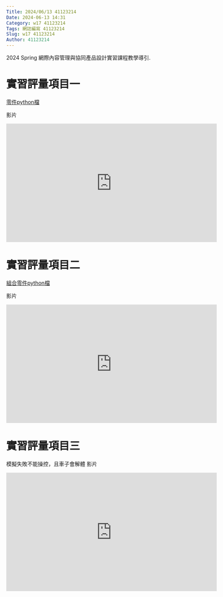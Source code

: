 ```yaml
---
Title: 2024/06/13 41123214
Date: 2024-06-13 14:31
Category: w17 41123214
Tags: 網誌編寫 41123214
Slug: w17 41123214
Author: 41123214
---
```


2024 Spring 網際內容管理與協同產品設計實習課程教學導引.

<!-- PELICAN_END_SUMMARY -->
# 實習評量項目一

[零件python檔](https://nfuedu-my.sharepoint.com/personal/41123214_nfu_edu_tw/_layouts/15/onedrive.aspx?id=%2Fpersonal%2F41123214%5Fnfu%5Fedu%5Ftw%2FDocuments%2Fw17&ga=1)

影片
<iframe width="560" height="315" src="https://www.youtube.com/embed/nGohOYnQj9Q?si=TvM-sr0qlwTHhYe2" title="YouTube video player" frameborder="0" allow="accelerometer; autoplay; clipboard-write; encrypted-media; gyroscope; picture-in-picture; web-share" referrerpolicy="strict-origin-when-cross-origin" allowfullscreen></iframe>

# 實習評量項目二

[組合零件python檔](https://nfuedu-my.sharepoint.com/personal/41123214_nfu_edu_tw/_layouts/15/onedrive.aspx?id=%2Fpersonal%2F41123214%5Fnfu%5Fedu%5Ftw%2FDocuments%2Fw17%2F%E7%B5%84%E5%90%88%E9%81%8E%E7%A8%8B%2Epy&parent=%2Fpersonal%2F41123214%5Fnfu%5Fedu%5Ftw%2FDocuments%2Fw17&ga=1)

影片
<iframe width="560" height="315" src="https://www.youtube.com/embed/ntnF2RWRt7w?si=slNWKgn9u0CLF4Q0" title="YouTube video player" frameborder="0" allow="accelerometer; autoplay; clipboard-write; encrypted-media; gyroscope; picture-in-picture; web-share" referrerpolicy="strict-origin-when-cross-origin" allowfullscreen></iframe>

# 實習評量項目三

模擬失敗不能操控，且車子會解體
影片
<iframe width="560" height="315" src="https://www.youtube.com/embed/YFiG-7B1YxA?si=IEO890_vKEfU3Y3z" title="YouTube video player" frameborder="0" allow="accelerometer; autoplay; clipboard-write; encrypted-media; gyroscope; picture-in-picture; web-share" referrerpolicy="strict-origin-when-cross-origin" allowfullscreen></iframe>